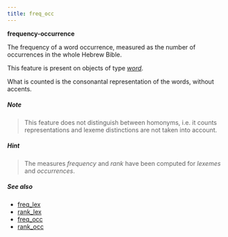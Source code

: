```yaml
---
title: freq_occ
---
```


**frequency-occurrence**

The frequency of a word occurrence, measured as the number of occurrences in the whole Hebrew Bible.

This feature is present on objects of type [*word*](otype.md).

What is counted is the consonantal representation of the words, without accents.

##### Note
> This feature does not distinguish between homonyms, i.e. it counts representations and lexeme distinctions
are not taken into account.

##### Hint
> The measures *frequency* and *rank* have been computed for *lexemes* and *occurrences*.
    
##### See also
 
* [freq_lex](freq_lex.md)
* [rank_lex](rank_lex.md)
* [freq_occ](freq_occ.md)
* [rank_occ](rank_occ.md)

